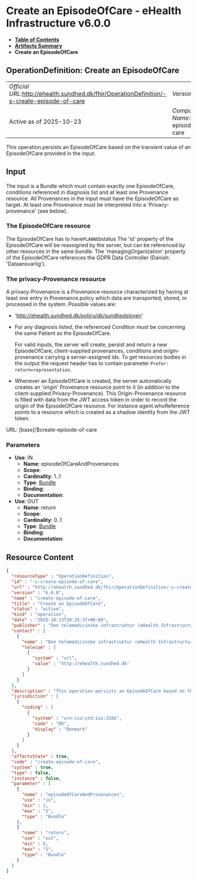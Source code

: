 # Create an EpisodeOfCare - eHealth Infrastructure v6.0.0

* [**Table of Contents**](toc.md)
* [**Artifacts Summary**](artifacts.md)
* **Create an EpisodeOfCare**

## OperationDefinition: Create an EpisodeOfCare 

| | |
| :--- | :--- |
| *Official URL*:http://ehealth.sundhed.dk/fhir/OperationDefinition/-s-create-episode-of-care | *Version*:6.0.0 |
| Active as of 2025-10-23 | *Computable Name*:create-episode-of-care |

 
This operation persists an EpisodeOfCare based on the transient value of an EpisodeOfCare provided in the input. 

## Input

 
The input is a Bundle which must contain exactly one EpisodeOfCare, conditions referenced in diagnosis list and at least one Provenance resource. All Provenances in the input must have the EpisodeOfCare as target. At least one Provenance must be interpreted into a 'Privacy-provenance' (see below). 

### The EpisodeOfCare resource

 
The EpisodeOfCare has to have`PLANNED`status The 'id' property of the EpisodeOfCare will be reassigned by the server, but can be referenced by other resources in the same bundle. The 'managingOrganization' property of the EpisodeOfCare references the GDPR Data Controller (Danish: 'Dataansvarlig'). 

### The privacy-Provenance resource

 
A privacy-Provenance is a Provenance resource characterized by having at least one entry in Provenance.policy which data are transported, stored, or processed in the system. Possible values are: 
* 'http://ehealth.sundhed.dk/policy/dk/sundhedsloven'
* For any diagnosis listed, the referenced Condition must be concerning the same Patient as the EpisodeOfCare.


  For valid inputs, the server will create, persist and return a new EpisodeOfCare, client-supplied provenances, conditions and origin-provenance carrying a server-assigned ids. To get resources bodies in the output the request header has to contain parameter `Prefer: return=representation`.
* Whenever an EpisodeOfCare is created, the server automatically creates an 'origin' Provenance resource point to it (in addition to the client-supplied Privacy-Provenance). This Origin-Provenance resource is filled with data from the JWT access token in order to record the origin of the EpisodeOfCare resource. For instance agent.whoReference points to a resource which is created as a shadow identity from the JWT token.
 

URL: [base]/$create-episode-of-care

### Parameters

* **Use**: IN
  * **Name**: episodeOfCareAndProvenances
  * **Scope**: 
  * **Cardinality**: 1..1
  * **Type**: [Bundle](http://hl7.org/fhir/R4/bundle.html)
  * **Binding**: 
  * **Documentation**: 
* **Use**: OUT
  * **Name**: return
  * **Scope**: 
  * **Cardinality**: 0..1
  * **Type**: [Bundle](http://hl7.org/fhir/R4/bundle.html)
  * **Binding**: 
  * **Documentation**: 



## Resource Content

```json
{
  "resourceType" : "OperationDefinition",
  "id" : "-s-create-episode-of-care",
  "url" : "http://ehealth.sundhed.dk/fhir/OperationDefinition/-s-create-episode-of-care",
  "version" : "6.0.0",
  "name" : "create-episode-of-care",
  "title" : "Create an EpisodeOfCare",
  "status" : "active",
  "kind" : "operation",
  "date" : "2025-10-23T10:25:37+00:00",
  "publisher" : "Den telemedicinske infrastruktur (eHealth Infrastructure)",
  "contact" : [
    {
      "name" : "Den telemedicinske infrastruktur (eHealth Infrastructure)",
      "telecom" : [
        {
          "system" : "url",
          "value" : "http://ehealth.sundhed.dk"
        }
      ]
    }
  ],
  "description" : "This operation persists an EpisodeOfCare based on the transient value of an EpisodeOfCare provided in the input.\r\n## Input\r\nThe input is a Bundle which must contain exactly one EpisodeOfCare, conditions referenced in diagnosis list and at least one Provenance resource. All Provenances in the input must have the EpisodeOfCare as target. At least one Provenance must be interpreted into a 'Privacy-provenance' (see below).\r\n### The EpisodeOfCare resource\r\nThe EpisodeOfCare has to have `PLANNED` status \r\nThe 'id' property of the EpisodeOfCare will be reassigned by the server, but can be referenced by other resources in the same bundle. \r\nThe 'managingOrganization' property of the EpisodeOfCare references the GDPR Data Controller (Danish: 'Dataansvarlig').\r\n### The privacy-Provenance resource\r\nA privacy-Provenance is a Provenance resource characterized by having at least one entry in Provenance.policy which data are transported, stored, or processed in the system. Possible values are:\r\n- 'http://ehealth.sundhed.dk/policy/dk/sundhedsloven'\r\n- 'http://ehealth.sundhed.dk/policy/dk/serviceloven'\r\n### Diagnosis referenced Condition resource\r\nFor any diagnosis listed, the referenced Condition must be concerning the same Patient as the EpisodeOfCare.\r\n## Output\r\nFor valid inputs, the server will create, persist and return a new EpisodeOfCare, client-supplied provenances, conditions and origin-provenance carrying a server-assigned ids.\r\nTo get resources bodies in the output the request header has to contain parameter ```Prefer: return=representation```.\r\n## Validation\r\n- Patient.deceased must be false to create episode of care\r\n### The origin-Provenance resource\r\nWhenever an EpisodeOfCare is created, the server automatically creates an 'origin' Provenance resource point to it (in addition to the client-supplied Privacy-Provenance). This Origin-Provenance resource is filled with data from the JWT access token in order to record the origin of the EpisodeOfCare resource. For instance agent.whoReference points to a resource which is created as a shadow identity from the JWT token.\r\n",
  "jurisdiction" : [
    {
      "coding" : [
        {
          "system" : "urn:iso:std:iso:3166",
          "code" : "DK",
          "display" : "Denmark"
        }
      ]
    }
  ],
  "affectsState" : true,
  "code" : "create-episode-of-care",
  "system" : true,
  "type" : false,
  "instance" : false,
  "parameter" : [
    {
      "name" : "episodeOfCareAndProvenances",
      "use" : "in",
      "min" : 1,
      "max" : "1",
      "type" : "Bundle"
    },
    {
      "name" : "return",
      "use" : "out",
      "min" : 0,
      "max" : "1",
      "type" : "Bundle"
    }
  ]
}

```
